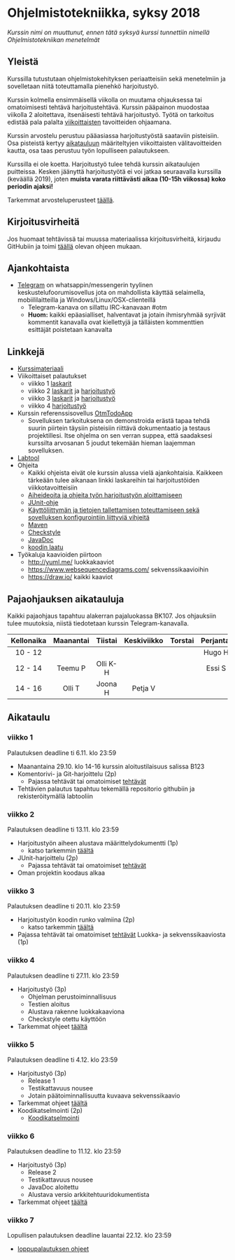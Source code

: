 # Ohjelmistotekniikka, syksy 2018

_Kurssin nimi on muuttunut, ennen tätä syksyä kurssi tunnettiin nimellä Ohjelmistotekniikan menetelmät_

## Yleistä

Kurssilla tutustutaan ohjelmistokehityksen periaatteisiin sekä menetelmiin ja sovelletaan niitä toteuttamalla pienehkö harjoitustyö.

Kurssin kolmella ensimmäisellä viikolla on muutama ohjauksessa tai omatoimisesti tehtävä harjoitustehtävä. Kurssin pääpainon muodostaa viikolla 2 aloitettava, itsenäisesti tehtävä harjoitustyö. Työtä on tarkoitus edistää pala palalta [viikoittaisten](https://github.com/mluukkai/Ohjelmistotekniikka2018#aikataulu) tavoitteiden ohjaamana. 

Kurssin arvostelu perustuu pääasiassa harjoitustyöstä saataviin pisteisiin. Osa pisteistä kertyy [aikatauluun](https://github.com/mluukkai/Ohjelmistotekniikka2018#aikataulu) määriteltyjen viikoittaisten välitavoitteiden kautta, osa taas perustuu työn lopulliseen palautukseen.

Kurssilla ei ole koetta. Harjoitustyö tulee tehdä kurssin aikataulujen puitteissa. Kesken jäänyttä harjoitustyötä ei voi jatkaa seuraavalla kurssilla (keväällä 2019), joten **muista varata riittävästi aikaa (10-15h viikossa) koko periodin ajaksi!**

Tarkemmat arvosteluperusteet [täällä](https://github.com/mluukkai/Ohjelmistotekniikka2018/blob/master/web/arvosteluperusteet.md).

## Kirjoitusvirheitä 

Jos huomaat tehtävissä tai muussa materiaalissa kirjoitusvirheitä, kirjaudu GitHubiin ja toimi [täällä](https://github.com/mluukkai/Ohjelmistotekniikka2018/blob/master/web/typokorjaukset.md) olevan ohjeen mukaan.

## Ajankohtaista

- [Telegram](https://t.me/tktlotm) on whatsappin/messengerin tyylinen keskustelufoorumisovellus jota on mahdollista käyttää selaimella, mobiililaitteilla ja Windows/Linux/OSX-clienteillä
  - Telegram-kanava on sillattu IRC-kanavaan #otm
  - **Huom:** kaikki epäasialliset, halventavat ja jotain ihmisryhmää syrjivät kommentit kanavalla ovat kiellettyjä ja tälläisten kommenttien esittäjät poistetaan kanavalta


## Linkkejä

- [Kurssimateriaali](https://github.com/mluukkai/Ohjelmistotekniikka2018/blob/master/web/materiaali.md)
- Viikoittaiset palautukset
  - viikko 1 [laskarit](https://github.com/mluukkai/Ohjelmistotekniikka2018/blob/master/tehtavat/viikko1.md) 
  - viikko 2 [laskarit](https://github.com/mluukkai/Ohjelmistotekniikka2018/blob/master/tehtavat/viikko2.md) ja [harjoitustyö](https://github.com/mluukkai/Ohjelmistotekniikka2018/blob/master/tehtavat/harjoitustyo_viikko2.md)
  - viikko 3 [laskarit](https://github.com/mluukkai/Ohjelmistotekniikka2018/blob/master/tehtavat/viikko3.md) ja [harjoitustyö](https://github.com/mluukkai/Ohjelmistotekniikka2018/blob/master/tehtavat/harjoitustyo_viikko3.md)
  - viikko 4 [harjoitustyö](https://github.com/mluukkai/Ohjelmistotekniikka2018/blob/master/tehtavat/harjoitustyo_viikko4.md)
- Kurssin referenssisovellus [OtmTodoApp](https://github.com/mluukkai/OtmTodoApp)
  - Sovelluksen tarkoituksena on demonstroida erästä tapaa tehdä suurin piirtein täysiin pisteisiin riittävä dokumentaatio ja testaus projektillesi. Itse ohjelma on sen verran suppea, että saadaksesi kurssilta arvosanan 5 joudut tekemään hieman laajemman sovelluksen. 
- [Labtool](https://studies.cs.helsinki.fi/labtool/courses/TKT20002.2018.S.K.1)
- Ohjeita 
  - Kaikki ohjeista eivät ole kurssin alussa vielä ajankohtaisia. Kaikkeen tärkeään tulee aikanaan linkki laskareihin tai harjoitustöiden viikkotavoitteisiin
  - [Aiheideoita ja ohjeita työn harjoitustyön aloittamiseen](https://github.com/mluukkai/Ohjelmistotekniikka2018/blob/master/web/tyon_aloitus.md)
  - [JUnit-ohje](https://github.com/mluukkai/Ohjelmistotekniikka2018/blob/master/web/junit.md) 
  - [Käyttöliittymän ja tietojen tallettamisen toteuttamiseen sekä sovelluksen konfigurointiin liittyviä vihjeitä](https://github.com/mluukkai/Ohjelmistotekniikka2018/blob/master/web/java.md)
  - [Maven](https://github.com/mluukkai/Ohjelmistotekniikka2018/blob/master/web/maven.md)
  - [Checkstyle](https://github.com/mluukkai/Ohjelmistotekniikka2018/blob/master/web/checkstyle.md)  
  - [JavaDoc](https://github.com/mluukkai/Ohjelmistotekniikka2018/blob/master/web/javadoc.md)
  - [koodin laatu](https://github.com/mluukkai/Ohjelmistotekniikka20188/blob/master/web/koodin_laatuvaatimukset.md)
- Työkaluja kaavioiden piirtoon
  - <http://yuml.me/> luokkakaaviot
  - <https://www.websequencediagrams.com/> sekvenssikaavioihin
  - <https://draw.io/> kaikki kaaviot

## Pajaohjauksen aikatauluja
Kaikki pajaohjaus tapahtuu alakerran pajaluokassa BK107. Jos ohjauksiin tulee muutoksia, niistä tiedotetaan kurssin Telegram-kanavalla.

| Kellonaika | Maanantai | Tiistai | Keskiviikko | Torstai | Perjantai |
|:-:|:-:|:-:|:-:|:-:|:-:|
| 10 - 12 | | | | | Hugo H
| 12 - 14 | Teemu P | Olli K-H | | | Essi S
| 14 - 16 | Olli T | Joona H | Petja V


## Aikataulu 

### viikko 1

Palautuksen deadline ti 6.11. klo 23:59

- Maanantaina 29.10. klo 14-16 kurssin aloitustilaisuus salissa B123
- Komentorivi- ja Git-harjoittelu (2p)
  - Pajassa tehtävät tai omatoimiset [tehtävät](https://github.com/mluukkai/Ohjelmistotekniikka2018/blob/master/tehtavat/viikko1.md)
- Tehtävien palautus tapahtuu tekemällä repositorio githubiin ja rekisteröitymällä labtooliin

### viikko 2

Palautuksen deadline ti 13.11. klo 23:59

- Harjoitustyön aiheen alustava määrittelydokumentti (1p)
  - katso tarkemmin [täältä](https://github.com/mluukkai/Ohjelmistotekniikka2018/blob/master/tehtavat/harjoitustyo_viikko2.md) 
- JUnit-harjoittelu (2p)
  - Pajassa tehtävät tai omatoimiset [tehtävät](https://github.com/mluukkai/Ohjelmistotekniikka2018/blob/master/tehtavat/viikko2.md)
- Oman projektin koodaus alkaa

### viikko 3

Palautuksen deadline ti 20.11. klo 23:59

- Harjoitustyön koodin runko valmiina (2p)
  - katso tarkemmin [täältä](https://github.com/mluukkai/Ohjelmistotekniikka2018/blob/master/tehtavat/harjoitustyo_viikko3.md) 
- Pajassa tehtävät tai omatoimiset [tehtävät](https://github.com/mluukkai/Ohjelmistotekniikka2018/blob/master/tehtavat/viikko3.md) Luokka- ja sekvenssikaaviosta (1p)

### viikko 4

Palautuksen deadline ti 27.11. klo 23:59

- Harjoitustyö (3p)
  - Ohjelman perustoiminnallisuus 
  - Testien aloitus 
  - Alustava rakenne luokkakaaviona 
  - Checkstyle otettu käyttöön
- Tarkemmat ohjeet [täältä](https://github.com/mluukkai/Ohjelmistotekniikka2018/blob/master/tehtavat/harjoitustyo_viikko4.md) 

### viikko 5

Palautuksen deadline ti 4.12. klo 23:59

- Harjoitustyö (3p)
  - Release 1 
  - Testikattavuus nousee 
  - Jotain päätoiminnallisuutta kuvaava sekvenssikaavio 
- Tarkemmat ohjeet [täältä](https://github.com/mluukkai/Ohjelmistotekniikka2018/blob/master/tehtavat/harjoitustyo_viikko5.md) 
- Koodikatselmointi (2p)
  - [Koodikatselmointi](https://github.com/mluukkai/Ohjelmistotekniikka2018/blob/master/web/koodikatselmointi.md)

### viikko 6

Palautuksen deadline to 11.12. klo 23:59

- Harjoitustyö (3p)
  - Release 2
  - Testikattavuus nousee 
  - JavaDoc aloitettu 
  - Alustava versio arkkitehtuuridokumentista 
- Tarkemmat ohjeet [täältä](https://github.com/mluukkai/Ohjelmistotekniikka2018/blob/master/tehtavat/harjoitustyo_viikko6.md) 

### viikko 7

Lopullisen palautuksen deadline lauantai 22.12. klo 23:59

- [loppupalautuksen ohjeet](https://github.com/mluukkai/Ohjelmistotekniikka2018/blob/master/tehtavat/harjoitustyo_viikko7.md) 

